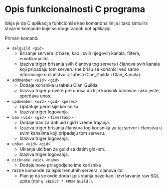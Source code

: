 # Opis funkcionalnosti C programa

Ideja je da C aplikacija funkcioniše kao komandna linija i tako simulira stvarne komande koje se mogu zadati bot aplikaciji.

Primeri komandi:
- ``delguild <gid>``
    * Brisanje servera iz baze, kao i svih njegovih kanala, filtera, emotikona itd.
    * Izaziva triger brisanja svih članova tog servera i članova svih kanala koji pripadaju tom serveru (ne brišu se korisnici već samo informacije o članstvu iz tabela Clan_Guilda i Clan_Kanala).
- ``addmember <uid> <gid>``
    * Dodaje korisnika u tabelu Clan_Guilda.
    * Izaziva triger provere pre unosa da li je korisnik banovan i ako jeste, sprečava unos.
- ``updmember <uid> <gid> <perms>``
    * Updatuje permisije korisnika
    * Izaziva triger logovanja.
- ``ban <uid> <gid> <timestamp>``
    * Dodaje ban za dati uid i gid i vreme trajanja.
    * Izaziva triger brisanja članstva tog korisnika za taj server i članstva u svim kanalima koji pripadaju tom serveru.
    * Izaziva triger logovanja.
- ``unban <uid> <gid>``
    * Uklanja uid ban za guild sa datim gid-om.
    * Izaziva triger logovanja.
- ``nickname <uid> <name>``
    * Dodaje novo prilagodjeno ime korisniku
- razne komande za ispis trenutnih servera, clanova itd.
    * Plan je da se ovde doda ispis stanja baze kao i izvršavanje raw SQL upita (npr ``q SELECT * FROM Guild;``).
